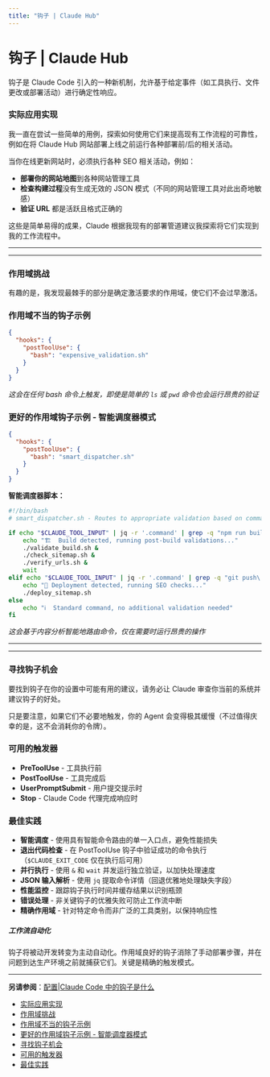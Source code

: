 ```yaml
---
title: "钩子 | Claude Hub"
---
```


# 钩子 | Claude Hub

钩子是 Claude Code 引入的一种新机制，允许基于给定事件（如工具执行、文件更改或部署活动）进行确定性响应。

### 实际应用实现[​](#practical-implementation)

我一直在尝试一些简单的用例，探索如何使用它们来提高现有工作流程的可靠性，例如在将 Claude Hub 网站部署上线之前运行各种部署前/后的相关活动。

当你在线更新网站时，必须执行各种 SEO 相关活动，例如：

-   **部署你的网站地图**到各种网站管理工具
-   **检查构建过程**没有生成无效的 JSON 模式（不同的网站管理工具对此出奇地敏感）
-   **验证 URL** 都是活跃且格式正确的

这些是简单易得的成果，Claude 根据我现有的部署管道建议我探索将它们实现到我的工作流程中。

* * *

* * *

### 作用域挑战[​](#scoping-challenges)

有趣的是，我发现最棘手的部分是确定激活要求的作用域，使它们不会过早激活。

### 作用域不当的钩子示例[​](#poorly-scoped-hook-example)

```json
{
  "hooks": {
    "postToolUse": {
      "bash": "expensive_validation.sh"
    }
  }
}
```

*这会在任何 bash 命令上触发，即使是简单的 `ls` 或 `pwd` 命令也会运行昂贵的验证*

### 更好的作用域钩子示例 - 智能调度器模式[​](#better-scoped-hook-example---smart-dispatcher-pattern)

```json
{
  "hooks": {
    "postToolUse": {
      "bash": "smart_dispatcher.sh"
    }
  }
}
```

**智能调度器脚本：**

```bash
#!/bin/bash
# smart_dispatcher.sh - Routes to appropriate validation based on command content

if echo "$CLAUDE_TOOL_INPUT" | jq -r '.command' | grep -q "npm run build\|yarn build\|next build"; then
    echo "🏗️  Build detected, running post-build validations..."
    ./validate_build.sh &
    ./check_sitemap.sh &
    ./verify_urls.sh &
    wait
elif echo "$CLAUDE_TOOL_INPUT" | jq -r '.command' | grep -q "git push\|vercel --prod"; then
    echo "🚀 Deployment detected, running SEO checks..."
    ./deploy_sitemap.sh
else
    echo "ℹ️  Standard command, no additional validation needed"
fi
```

*这会基于内容分析智能地路由命令，仅在需要时运行昂贵的操作*

* * *

* * *

### 寻找钩子机会[​](#finding-hook-opportunities)

要找到钩子在你的设置中可能有用的建议，请务必让 Claude 审查你当前的系统并建议钩子的好处。

只是要注意，如果它们不必要地触发，你的 Agent 会变得极其缓慢（不过值得庆幸的是，这不会消耗你的令牌）。

### 可用的触发器[​](#available-triggers)

-   **PreToolUse** - 工具执行前
-   **PostToolUse** - 工具完成后
-   **UserPromptSubmit** - 用户提交提示时
-   **Stop** - Claude Code 代理完成响应时

### 最佳实践[​](#best-practices)

-   **智能调度** - 使用具有智能命令路由的单一入口点，避免性能损失
-   **退出代码检查** - 在 PostToolUse 钩子中验证成功的命令执行（`$CLAUDE_EXIT_CODE` 仅在执行后可用）
-   **并行执行** - 使用 `&` 和 `wait` 并发运行独立验证，以加快处理速度
-   **JSON 输入解析** - 使用 `jq` 提取命令详情（回退优雅地处理缺失字段）
-   **性能监控** - 跟踪钩子执行时间并缓存结果以识别瓶颈
-   **错误处理** - 非关键钩子的优雅失败可防止工作流中断
-   **精确作用域** - 针对特定命令而非广泛的工具类别，以保持响应性

##### 工作流自动化

钩子将被动开发转变为主动自动化。作用域良好的钩子消除了手动部署步骤，并在问题到达生产环境之前就捕获它们。关键是精确的触发模式。


* * *

**另请参阅**：[配置](/configuration.html)|[Claude Code 中的钩子是什么](https://docs.anthropic.com/en/docs/claude-code/hooks)


-   [实际应用实现](#practical-implementation)
-   [作用域挑战](#scoping-challenges)
-   [作用域不当的钩子示例](#poorly-scoped-hook-example)
-   [更好的作用域钩子示例 - 智能调度器模式](#better-scoped-hook-example---smart-dispatcher-pattern)
-   [寻找钩子机会](#finding-hook-opportunities)
-   [可用的触发器](#available-triggers)
-   [最佳实践](#best-practices)